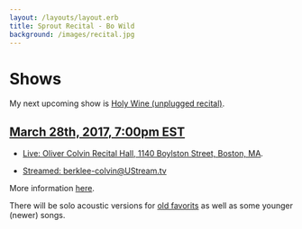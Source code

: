 ```yaml
---
layout: /layouts/layout.erb
title: Sprout Recital - Bo Wild
background: /images/recital.jpg
---
```

# Shows

My next upcoming show is [Holy Wine (unplugged recital)](holy_wine).

## [March 28th, 2017, 7:00pm EST](holy_wine.ics)

 * [Live: Oliver Colvin Recital Hall, 1140 Boylston Street, Boston, MA](https://maps.google.com/maps?q=1140+Boylston+Street,+Boston,+MA,+02215,+United+States).

 * [Streamed: berklee-colvin@UStream.tv](http://www.ustream.tv/channel/berklee-colvin)

More information [here](holy_wine).

There will be solo acoustic versions for [old favorits](/media/lost_soul2.m4a "play: Lost Soul") as well as some younger (newer) songs.

<!-- At the moment I don't have any scheduled upcoming shows. But stay tuned, since I'm planning to schedule one soon.

While you wait for me to schedule a new show, you can listen to the ["lost Soul" Demo](/media/lost_soul2.m4a "play: Lost Soul").
 -->
